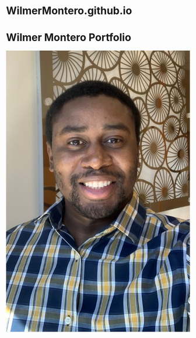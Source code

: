 # WilmerMontero.github.io
<html>
<h1>Wilmer Montero Portfolio</h1>
<img src="./xPro.jpg" />
</html>
